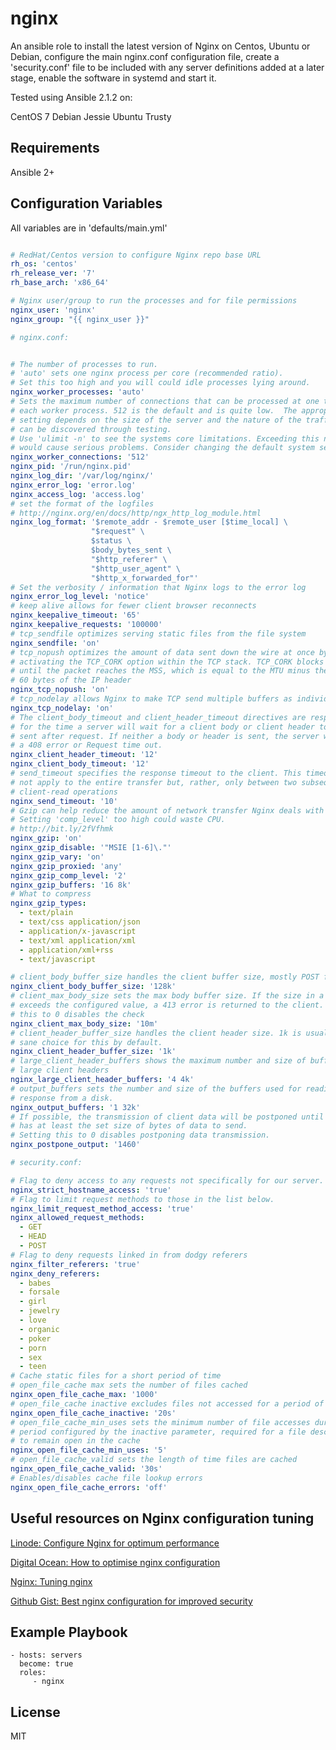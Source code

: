 nginx
=========

An ansible role to install the latest version of Nginx on Centos, Ubuntu or Debian, configure the main nginx.conf configuration file, create a 'security.conf' file to be included with any server definitions added at a later stage, enable the software in systemd and start it.

Tested using Ansible 2.1.2 on:

CentOS 7
Debian Jessie
Ubuntu Trusty

Requirements
------------

Ansible 2+

Configuration Variables
--------------

All variables are in 'defaults/main.yml'

```yml

# RedHat/Centos version to configure Nginx repo base URL
rh_os: 'centos'
rh_release_ver: '7'
rh_base_arch: 'x86_64'

# Nginx user/group to run the processes and for file permissions
nginx_user: 'nginx'
nginx_group: "{{ nginx_user }}"

# nginx.conf:


# The number of processes to run.
# 'auto' sets one nginx process per core (recommended ratio).
# Set this too high and you will could idle processes lying around.
nginx_worker_processes: 'auto'
# Sets the maximum number of connections that can be processed at one time by
# each worker process. 512 is the default and is quite low.  The appropriate
# setting depends on the size of the server and the nature of the traffic, and
# can be discovered through testing.
# Use 'ulimit -n' to see the systems core limitations. Exceeding this number
# would cause serious problems. Consider changing the default system setting.
nginx_worker_connections: '512'
nginx_pid: '/run/nginx.pid'
nginx_log_dir: '/var/log/nginx/'
nginx_error_log: 'error.log'
nginx_access_log: 'access.log'
# set the format of the logfiles
# http://nginx.org/en/docs/http/ngx_http_log_module.html
nginx_log_format: '$remote_addr - $remote_user [$time_local] \
                  "$request" \
                  $status \
                  $body_bytes_sent \
                  "$http_referer" \
                  "$http_user_agent" \
                  "$http_x_forwarded_for"'
# Set the verbosity / information that Nginx logs to the error log
nginx_error_log_level: 'notice'
# keep alive allows for fewer client browser reconnects
nginx_keepalive_timeout: '65'
nginx_keepalive_requests: '100000'
# tcp_sendfile optimizes serving static files from the file system
nginx_sendfile: 'on'
# tcp_nopush optimizes the amount of data sent down the wire at once by
# activating the TCP_CORK option within the TCP stack. TCP_CORK blocks the data
# until the packet reaches the MSS, which is equal to the MTU minus the 40 or
# 60 bytes of the IP header
nginx_tcp_nopush: 'on'
# tcp_nodelay allows Nginx to make TCP send multiple buffers as individual packets
nginx_tcp_nodelay: 'on'
# The client_body_timeout and client_header_timeout directives are responsible
# for the time a server will wait for a client body or client header to be
# sent after request. If neither a body or header is sent, the server will issue
# a 408 error or Request time out.
nginx_client_header_timeout: '12'
nginx_client_body_timeout: '12'
# send_timeout specifies the response timeout to the client. This timeout does
# not apply to the entire transfer but, rather, only between two subsequent
# client-read operations
nginx_send_timeout: '10'
# Gzip can help reduce the amount of network transfer Nginx deals with
# Setting 'comp_level' too high could waste CPU.
# http://bit.ly/2fVfhmk
nginx_gzip: 'on'
nginx_gzip_disable: '"MSIE [1-6]\."'
nginx_gzip_vary: 'on'
nginx_gzip_proxied: 'any'
nginx_gzip_comp_level: '2'
nginx_gzip_buffers: '16 8k'
# What to compress
nginx_gzip_types:
  - text/plain
  - text/css application/json
  - application/x-javascript
  - text/xml application/xml
  - application/xml+rss
  - text/javascript

# client_body_buffer_size handles the client buffer size, mostly POST forms
nginx_client_body_buffer_size: '128k'
# client_max_body_size sets the max body buffer size. If the size in a request
# exceeds the configured value, a 413 error is returned to the client. Setting
# this to 0 disables the check
nginx_client_max_body_size: '10m'
# client_header_buffer_size handles the client header size. 1k is usually a
# sane choice for this by default.
nginx_client_header_buffer_size: '1k'
# large_client_header_buffers shows the maximum number and size of buffers for
# large client headers
nginx_large_client_header_buffers: '4 4k'
# output_buffers sets the number and size of the buffers used for reading a
# response from a disk.
nginx_output_buffers: '1 32k'
# If possible, the transmission of client data will be postponed until Nginx
# has at least the set size of bytes of data to send.
# Setting this to 0 disables postponing data transmission.
nginx_postpone_output: '1460'

# security.conf:

# Flag to deny access to any requests not specifically for our server.
nginx_strict_hostname_access: 'true'
# Flag to limit request methods to those in the list below.
nginx_limit_request_method_access: 'true'
nginx_allowed_request_methods:
  - GET
  - HEAD
  - POST
# Flag to deny requests linked in from dodgy referers
nginx_filter_referers: 'true'
nginx_deny_referers:
  - babes
  - forsale
  - girl
  - jewelry
  - love
  - organic
  - poker
  - porn
  - sex
  - teen
# Cache static files for a short period of time
# open_file_cache max sets the number of files cached
nginx_open_file_cache_max: '1000'
# open_file_cache inactive excludes files not accessed for a period of time
nginx_open_file_cache_inactive: '20s'
# open_file_cache_min_uses sets the minimum number of file accesses during the
# period configured by the inactive parameter, required for a file descriptor
# to remain open in the cache
nginx_open_file_cache_min_uses: '5'
# open_file_cache_valid sets the length of time files are cached
nginx_open_file_cache_valid: '30s'
# Enables/disables cache file lookup errors
nginx_open_file_cache_errors: 'off'

```

Useful resources on Nginx configuration tuning
--------------------------------------------

[ Linode: Configure Nginx for optimum performance ](https://www.linode.com/docs/websites/nginx/configure-nginx-for-optimized-performance#buffer-size)

[ Digital Ocean: How to optimise nginx configuration ](https://www.digitalocean.com/community/tutorials/how-to-optimize-nginx-configuration)

[ Nginx: Tuning nginx ](https://www.nginx.com/blog/tuning-nginx/)

[ Github Gist: Best nginx configuration for improved security](https://gist.github.com/plentz/6737338)


Example Playbook
----------------

    - hosts: servers
      become: true
      roles:
         - nginx

License
-------

MIT
